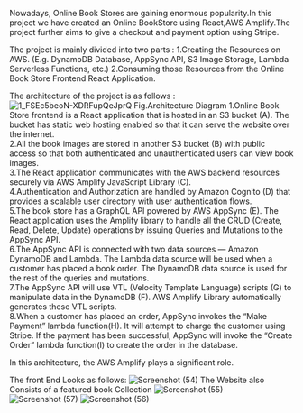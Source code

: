 
Nowadays, Online Book Stores are gaining enormous popularity.In this project we have created an Online BookStore using React,AWS Amplify.The project further aims to give a checkout and payment option using Stripe.

The project is mainly divided into two parts :
1.Creating the Resources on AWS. (E.g. DynamoDB Database, AppSync API, S3 Image Storage, Lambda Serverless Functions, etc.)
2.Consuming those Resources from the Online Book Store Frontend React Application.

The architecture of the project is as follows :
![1_FSEc5beoN-XDRFupQeJprQ](https://user-images.githubusercontent.com/86571685/126894889-429ea3bc-2b3c-4409-9e9a-d5358668c995.png)
                      Fig.Architecture Diagram
1.Online Book Store frontend is a React application that is hosted in an S3 bucket (A). The bucket has static web hosting enabled so that it can serve the website over the internet.</br>
2.All the book images are stored in another S3 bucket (B) with public access so that both authenticated and unauthenticated users can view book images.</br>
3.The React application communicates with the AWS backend resources securely via AWS Amplify JavaScript Library (C).</br>
4.Authentication and Authorization are handled by Amazon Cognito (D) that provides a scalable user directory with user authentication flows.</br>
5.The book store has a GraphQL API powered by AWS AppSync (E). The React application uses the Amplify library to handle all the CRUD (Create, Read, Delete, Update) operations by issuing Queries and Mutations to the AppSync API.</br>
6.The AppSync API is connected with two data sources — Amazon DynamoDB and Lambda. The Lambda data source will be used when a customer has placed a book order. The DynamoDB data source is used for the rest of the queries and mutations.</br>
7.The AppSync API will use VTL (Velocity Template Language) scripts (G) to manipulate data in the DynamoDB (F). AWS Amplify Library automatically generates these VTL scripts.</br>
8.When a customer has placed an order, AppSync invokes the “Make Payment” lambda function(H). It will attempt to charge the customer using Stripe. If the payment has been successful, AppSync will invoke the “Create Order” lambda function(I) to create the order in the database.</br>

In this architecture, the AWS Amplify plays a significant role.

The front End Looks as follows:
![Screenshot (54)](https://user-images.githubusercontent.com/86571685/126894991-b8693ed8-5004-4548-87cb-bddf3a36e3c2.png)
The Website also Consists of a featured book Collection
![Screenshot (55)](https://user-images.githubusercontent.com/86571685/126895046-8faf0f0e-220a-4db0-9df0-7f8410ef273f.png)
![Screenshot (57)](https://user-images.githubusercontent.com/86571685/126895054-e2ed7f07-970a-4881-b960-06ece09f3971.png)
![Screenshot (56)](https://user-images.githubusercontent.com/86571685/126895064-4301f8cb-05fe-48a4-9aba-bc48ee9838d2.png)





